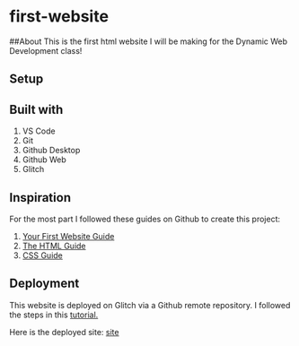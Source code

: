 # first-website

##About
This is the first html website I will be making for the Dynamic Web Development class!

## Setup


## Built with
1. VS Code
2. Git
3. Github Desktop
4. Github Web
5. Glitch

## Inspiration
For the most part I followed these guides on Github to create this project: 
1. [Your First Website Guide](https://github.com/muji786/spring2023-dynamic-web-development/blob/main/guides/your-first-website-guide.md)
2. [The HTML Guide](https://github.com/muji786/spring2023-dynamic-web-development/blob/main/guides/html-guide.md)
3. [CSS Guide](https://github.com/muji786/spring2023-dynamic-web-development/blob/main/guides/css-guide.md)


## Deployment
This website is deployed on Glitch via a Github remote repository. I followed the steps in this [tutorial.](https://github.com/muji786/spring2023-dynamic-web-development/blob/main/guides/your-first-website-guide.md)

Here is the deployed site: [site](https://glitch.com/~first-website-peter)
